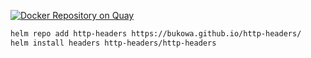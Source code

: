 [![Docker Repository on Quay](https://quay.io/repository/k8start/http-headers/status "Docker Repository on Quay")](https://quay.io/repository/k8start/http-headers)
```bash
helm repo add http-headers https://bukowa.github.io/http-headers/
helm install headers http-headers/http-headers
```
